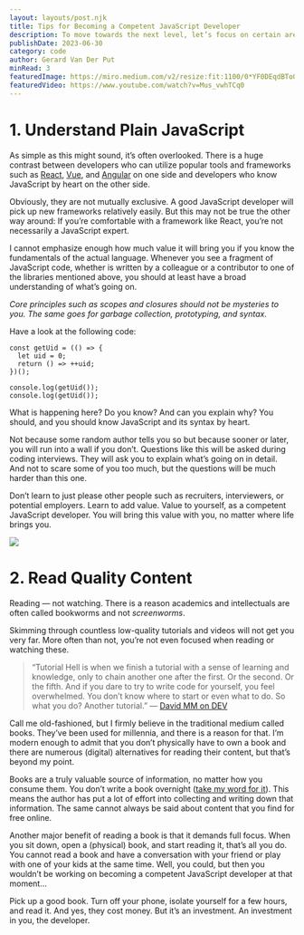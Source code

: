 ```yaml
---
layout: layouts/post.njk
title: Tips for Becoming a Competent JavaScript Developer
description: To move towards the next level, let’s focus on certain areas
publishDate: 2023-06-30
category: code
author: Gerard Van Der Put
minRead: 3
featuredImage: https://miro.medium.com/v2/resize:fit:1100/0*YF0DEqdBTo0Xj7py
featuredVideo: https://www.youtube.com/watch?v=Mus_vwhTCq0
---
```


<!-- @format -->

# 1. Understand Plain JavaScript

As simple as this might sound, it’s often overlooked. There is a huge contrast between developers who can utilize popular tools and frameworks such as [React](https://reactjs.org/), [Vue](https://vuejs.org/), and [Angular](https://angularjs.org/) on one side and developers who know JavaScript by heart on the other side.

Obviously, they are not mutually exclusive. A good JavaScript developer will pick up new frameworks relatively easily. But this may not be true the other way around: If you’re comfortable with a framework like React, you’re not necessarily a JavaScript expert.

I cannot emphasize enough how much value it will bring you if you know the fundamentals of the actual language. Whenever you see a fragment of JavaScript code, whether is written by a colleague or a contributor to one of the libraries mentioned above, you should at least have a broad understanding of what’s going on.

_Core principles such as scopes and closures should not be mysteries to you. The same goes for garbage collection, prototyping, and syntax._

Have a look at the following code:

```
const getUid = (() => {
  let uid = 0;
  return () => ++uid;
})();

console.log(getUid());
console.log(getUid());
```

What is happening here? Do you know? And can you explain why? You should, and you should know JavaScript and its syntax by heart.

Not because some random author tells you so but because sooner or later, you will run into a wall if you don’t. Questions like this will be asked during coding interviews. They will ask you to explain what’s going on in detail. And not to scare some of you too much, but the questions will be much harder than this one.

Don’t learn to just please other people such as recruiters, interviewers, or potential employers. Learn to add value. Value to yourself, as a competent JavaScript developer. You will bring this value with you, no matter where life brings you.

![](https://miro.medium.com/v2/resize:fit:1100/0*eLtu4JGQK_dRMRZf)

# 2. Read Quality Content

Reading — not watching. There is a reason academics and intellectuals are often called bookworms and not *screenworms*.

Skimming through countless low-quality tutorials and videos will not get you very far. More often than not, you’re not even focused when reading or watching these.

> “Tutorial Hell is when we finish a tutorial with a sense of learning and knowledge, only to chain another one after the first. Or the second. Or the fifth. And if you dare to try to write code for yourself, you feel overwhelmed. You don’t know where to start or even what to do. So what you do? Another tutorial.” — [David MM on DEV](https://dev.to/davidmm1707/how-to-escape-from-tutorial-hell-and-never-come-back-bb6)

Call me old-fashioned, but I firmly believe in the traditional medium called books. They’ve been used for millennia, and there is a reason for that. I’m modern enough to admit that you don’t physically have to own a book and there are numerous (digital) alternatives for reading their content, but that’s beyond my point.

Books are a truly valuable source of information, no matter how you consume them. You don’t write a book overnight ([take my word for it](https://gerardvanderput.com/book)). This means the author has put a lot of effort into collecting and writing down that information. The same cannot always be said about content that you find for free online.

Another major benefit of reading a book is that it demands full focus. When you sit down, open a (physical) book, and start reading it, that’s all you do. You cannot read a book and have a conversation with your friend or play with one of your kids at the same time. Well, you could, but then you wouldn’t be working on becoming a competent JavaScript developer at that moment…

Pick up a good book. Turn off your phone, isolate yourself for a few hours, and read it. And yes, they cost money. But it’s an investment. An investment in you, the developer.
